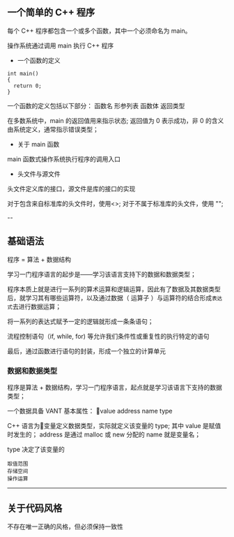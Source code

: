 ## 一个简单的 C++ 程序

每个 C++ 程序都包含一个或多个函数，其中一个必须命名为 main。

操作系统通过调用 main 执行 C++ 程序

- 一个函数的定义

```
int main()
{
  return 0;
}
```
一个函数的定义包括以下部分：
函数名
形参列表
函数体
返回类型

在多数系统中，main 的返回值用来指示状态;
返回值为 0 表示成功，非 0 的含义由系统定义，通常指示错误类型；

- 关于 main 函数

main 函数式操作系统执行程序的调用入口

- 头文件与源文件

头文件定义库的接口，源文件是库的接口的实现

对于包含来自标准库的头文件时，使用<>;
对于不属于标准库的头文件，使用 "";

--

## 基础语法

程序 = 算法 + 数据结构

学习一门程序语言的起步是——学习该语言支持下的数据和数据类型；

程序本质上就是进行一系列的算术运算和逻辑运算，因此有了数据及其数据类型后，就学习其有哪些运算符，以及通过数据（ 运算子 ）与运算符的结合形成``表达式``去进行数据运算；

将一系列的表达式赋予一定的逻辑就形成一条条语句；

流程控制语句（if, while, for) 等允许我们条件性或重复性的执行特定的语句

最后，通过函数进行语句的封装，形成一个独立的计算单元


### 数据和数据类型

程序是算法 + 数据结构，学习一门程序语言，起点就是学习该语言下支持的数据类型；

一个数据具备 VANT 基本属性：
value
address
name
type

C++ 语言为变量定义数据类型，实际就定义该变量的 type;
其中 value 是赋值时发生的；
address 是通过 malloc 或 new 分配的
name 就是变量名；

type 决定了该变量的
```
取值范围
存储空间
操作运算
```


---

## 关于代码风格

不存在唯一正确的风格，但必须保持一致性
